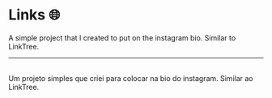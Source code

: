 # Links 🌐

A simple project that I created to put on the instagram bio. Similar to LinkTree.

<hr/><br/>
Um projeto simples que criei para colocar na bio do instagram. Similar ao LinkTree.

